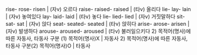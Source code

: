 rise- rose- risen	| (자v) 오르다
raise- raised- raised	| (타v) 올리다
lie- lay- lain		| (자v) 놓여있다
lay- laid- laid		| (타v) 놓다
lie- lied- lied		| (자v) 거짓말하다
sit- sat- sat		| (자v) 앉다
seat- seated- seated	| (타v) 앉히다
arise- arose- arisen	| (자v) 발생하다
arouse- aroused- aroused	| (타v) 불러일으키다
2) 목적어(명사)에 따른 자동사, 타동사 구분 (1) 목적어(명사)X	| 자동사
2) 목적어(명사)에 따른 자동사, 타동사 구분​ (2) 목적어(명사)O	| 타동사
